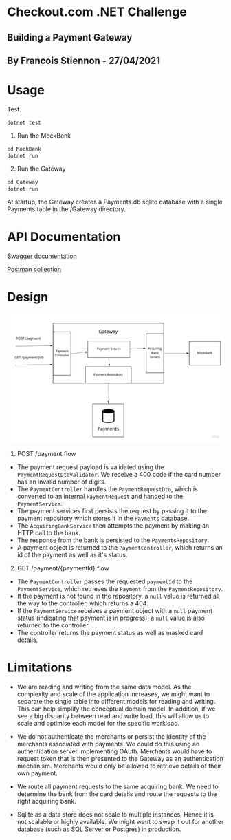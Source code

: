 # Checkout.com .NET Challenge
## Building a Payment Gateway
## By Francois Stiennon - 27/04/2021

# Usage
Test:

```
dotnet test
```

1. Run the MockBank 
 
```
cd MockBank
dotnet run
```

2. Run the Gateway

```
cd Gateway
dotnet run
```
At startup, the Gateway creates a Payments.db sqlite database with a single Payments table in the /Gateway directory.


# API Documentation

[Swagger documentation](https://localhost:5001/swagger/index.html)

[Postman collection](./Checkout.postman_collection.json)

# Design

![image](./Checkout.jpg)

1. POST /payment flow
- The payment request payload is validated using the `PaymentRequestDtoValidator`. We receive a 400 code if the card number has an invalid number of digits.
- The `PaymentController` handles the `PaymentRequestDto`, which is converted to an internal `PaymentRequest` and handed to the `PaymentService`.
- The payment services first persists the request by passing it to the payment repository which stores it in the `Payments` database.
- The `AcquiringBankService` then attempts the payment by making an HTTP call to the bank. 
- The response from the bank is persisted to the `PaymentsRepository`.
- A payment object is returned to the `PaymentController`, which returns an id of the payment as well as it's status. 

2. GET /payment/{paymentId} flow
- The `PaymentController` passes the requested `paymentId` to the `PaymentService`, which retrieves the `Payment` from the `PaymentRepository`.
- If the payment is not found in the repository, a `null` value is returned all the way to the controller, which returns a 404. 
- If the `PaymentService` receives a payment object with a `null` payment status (indicating that payment is in progress), a `null` value is also returned to the controller. 
- The controller returns the payment status as well as masked card details. 


# Limitations

- We are reading and writing from the same data model. As the complexity and scale of the application increases, we might want to separate the single table into different models for reading and writing. This can help simplify the conceptual domain model. In addition, if we see a big disparity between read and write load, this will allow us to scale and optimise each model for the specific workload. 

- We do not authenticate the merchants or persist the identity of the merchants associated with payments. We could do this using an authentication server implementing OAuth. Merchants would have to  request token that is then presented to the Gateway as an authentication mechanism. Merchants would only be allowed to retrieve details of their own payment.

- We route all payment requests to the same acquiring bank. We need to determine the bank from the card details and route the requests to the right acquiring bank.

- Sqlite as a data store does not scale to multiple instances. Hence it is not scalable or highly available. We might want to swap it out for another database (such as SQL Server or Postgres) in production.